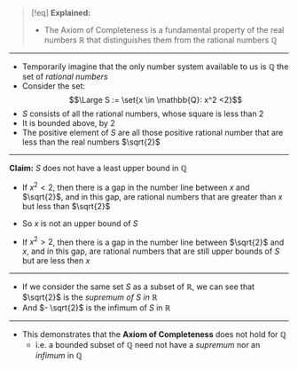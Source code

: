 >[!eq] **Explained:**
> - The Axiom of Completeness is a fundamental property of the real numbers $\mathbb{R}$ that distinguishes them from the rational numbers $\mathbb{Q}$

___
- Temporarily imagine that the only number system available to us is $\mathbb{Q}$ the set of *rational numbers*
- Consider the set:
$$\Large S := \set{x \in \mathbb{Q}: x^2 <2}$$
- $S$ consists of all the rational numbers, whose square is less than 2
- It is bounded above, by 2
- The positive element of $S$ are all those positive rational number that are less than the real numbers $\sqrt{2}$
____
 **Claim:** $S$ does not have a least upper bound in $\mathbb{Q}$
- If $x^2 <2$, then there is a gap in the number line between $x$ and $\sqrt{2}$, and in this gap, are rational numbers that are greater than $x$ but less than $\sqrt{2}$
- So $x$ is not an upper bound of $S$

- If $x^2  > 2$, then there is a gap in the number line between $\sqrt{2}$ and $x$, and in this gap, are rational numbers that are still upper bounds of $S$ but are less then $x$
___
- If we consider the same set $S$ as a subset of $\mathbb{R}$, we can see that $\sqrt{2}$ is the *supremum of $S$ in $\mathbb{R}$*
- And $- \sqrt{2}$ is the infimum of $S$ in $\mathbb{R}$
___
- This demonstrates that the **Axiom of Completeness** does not hold for $\mathbb{Q}$ 
	- i.e. a bounded subset of $\mathbb{Q}$ need not have a *supremum* nor an *infimum* in $\mathbb{Q}$